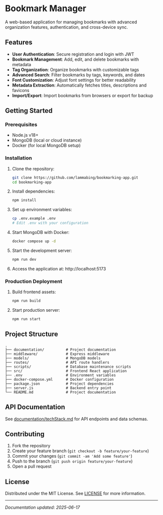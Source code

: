 # Bookmark Manager

A web-based application for managing bookmarks with advanced organization features, authentication, and cross-device sync.

## Features

- **User Authentication**: Secure registration and login with JWT
- **Bookmark Management**: Add, edit, and delete bookmarks with metadata
- **Tag Organization**: Organize bookmarks with customizable tags
- **Advanced Search**: Filter bookmarks by tags, keywords, and dates
- **Font Customization**: Adjust font settings for better readability
- **Metadata Extraction**: Automatically fetches titles, descriptions and favicons
- **Import/Export**: Import bookmarks from browsers or export for backup

## Getting Started

### Prerequisites
- Node.js v18+
- MongoDB (local or cloud instance)
- Docker (for local MongoDB setup)

### Installation
1. Clone the repository:
   ```bash
   git clone https://github.com/lammabing/bookmarking-app.git
   cd bookmarking-app
   ```

2. Install dependencies:
   ```bash
   npm install
   ```

3. Set up environment variables:
   ```bash
   cp .env.example .env
   # Edit .env with your configuration
   ```

4. Start MongoDB with Docker:
   ```bash
   docker compose up -d
   ```

5. Start the development server:
   ```bash
   npm run dev
   ```

6. Access the application at: http://localhost:5173

### Production Deployment
1. Build frontend assets:
   ```bash
   npm run build
   ```

2. Start production server:
   ```bash
   npm run start
   ```

## Project Structure

```
.
├── documentation/          # Project documentation
├── middleware/             # Express middleware
├── models/                 # MongoDB models
├── routes/                 # API route handlers
├── scripts/                # Database maintenance scripts
├── src/                    # Frontend React application
├── .env                    # Environment variables
├── docker-compose.yml      # Docker configuration
├── package.json            # Project dependencies
├── server.js               # Backend entry point
└── README.md               # Project documentation
```

## API Documentation
See [documentation/techStack.md](documentation/techStack.md) for API endpoints and data schemas.

## Contributing

1. Fork the repository
2. Create your feature branch (`git checkout -b feature/your-feature`)
3. Commit your changes (`git commit -am 'Add some feature'`)
4. Push to the branch (`git push origin feature/your-feature`)
5. Open a pull request

## License
Distributed under the MIT License. See [LICENSE](LICENSE) for more information.

---
*Documentation updated: 2025-06-17*
